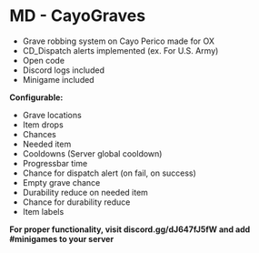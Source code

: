 # MD - CayoGraves

- Grave robbing system on Cayo Perico made for OX
- CD_Dispatch alerts implemented (ex. For U.S. Army)
- Open code
- Discord logs included
- Minigame included


**Configurable:**
- Grave locations
- Item drops
- Chances
- Needed item
- Cooldowns (Server global cooldown)
- Progressbar time
- Chance for dispatch alert (on fail, on success)
- Empty grave chance
- Durability reduce on needed item
- Chance for durability reduce
- Item labels


**For proper functionality, visit discord.gg/dJ647fJ5fW and add #minigames to your server**
